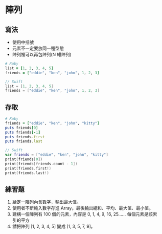 # 陣列

## 寫法

* 使用中括號
* 元素不一定要放同一種型態
* 陣列裡可以再包陣列(N 維陣列)

```ruby
# Ruby
list = [1, 2, 3, 4, 5]
friends = ["eddie", "ken", "john", 1, 2, 3]
```

```swift
// Swift
list = [1, 2, 3, 4, 5]
friends = ["eddie", "ken", "john", 1, 2, 3]
```

## 存取

```ruby
# Ruby
friends = ["eddie", "ken", "john", "kitty"]
puts friends[0]
puts friends[-1]
puts friends.first
puts friends.last
```

```swift
// Swift
var friends = ["eddie", "ken", "john", "kitty"]
print(friends[0])
print(friends[friends.count - 1])
print(friends.first!)
print(friends.last!)
```

## 練習題
1. 給定一陣列內含數字，輸出最大值。
2. 使用者不斷輸入數字存進 Array，最後輸出總和、平均、最大值、最小值。
4. 建構一個陣列有 100 個的元素，內容是 0, 1, 4, 9, 16, 25...... 每個元素是該索引的平方
3. 請把陣列 [1, 2, 3, 4, 5] 變成 [1, 3, 5, 7, 9]。
